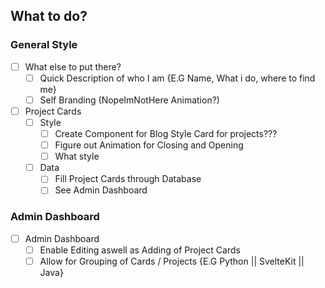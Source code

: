 ## What to do?

### General Style
* [ ] What else to put there?
  * [ ] Quick Description of who I am {E.G Name, What i do, where to find me}
  * [ ] Self Branding (NopeImNotHere Animation?)
* [ ] Project Cards
  * [ ] Style
    * [ ] Create Component for Blog Style Card for projects???
    * [ ] Figure out Animation for Closing and Opening
    * [ ] What style
  * [ ] Data
    * [ ] Fill Project Cards through Database
    * [ ] See Admin Dashboard

### Admin Dashboard
* [ ] Admin Dashboard
  * [ ] Enable Editing aswell as Adding of Project Cards
  * [ ] Allow for Grouping of Cards / Projects {E.G Python || SvelteKit || Java}